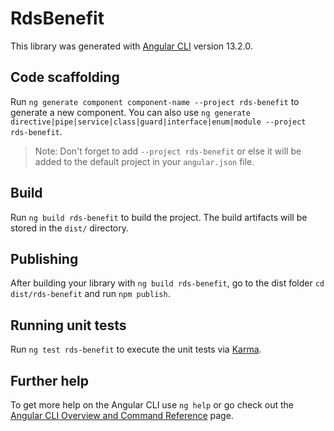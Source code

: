# RdsBenefit

This library was generated with [Angular CLI](https://github.com/angular/angular-cli) version 13.2.0.

## Code scaffolding

Run `ng generate component component-name --project rds-benefit` to generate a new component. You can also use `ng generate directive|pipe|service|class|guard|interface|enum|module --project rds-benefit`.
> Note: Don't forget to add `--project rds-benefit` or else it will be added to the default project in your `angular.json` file. 

## Build

Run `ng build rds-benefit` to build the project. The build artifacts will be stored in the `dist/` directory.

## Publishing

After building your library with `ng build rds-benefit`, go to the dist folder `cd dist/rds-benefit` and run `npm publish`.

## Running unit tests

Run `ng test rds-benefit` to execute the unit tests via [Karma](https://karma-runner.github.io).

## Further help

To get more help on the Angular CLI use `ng help` or go check out the [Angular CLI Overview and Command Reference](https://angular.io/cli) page.
